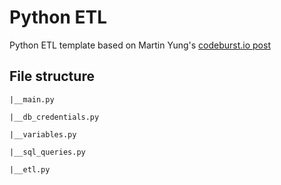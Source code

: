 # Python ETL
Python ETL template based on Martin Yung's [codeburst.io post](https://codeburst.io/using-python-script-for-data-etl-53138c567906)

## File structure

    |__main.py
    
    |__db_credentials.py
    
    |__variables.py
    
    |__sql_queries.py
    
    |__etl.py
